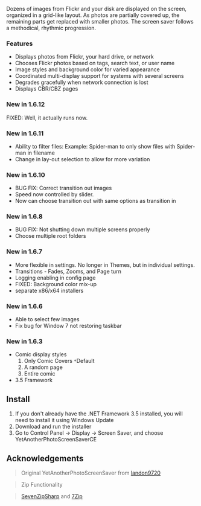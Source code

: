 Dozens of images from Flickr and your disk are displayed on the screen, organized in a grid-like layout. As photos are partially covered up, the remaining parts get replaced with smaller photos. The screen saver follows a methodical, rhythmic progression.

### Features ###
  * Displays photos from Flickr, your hard drive, or network
  * Chooses Flickr photos based on tags, search text, or user name
  * Image styles and background color for varied appearance
  * Coordinated multi-display support for systems with several screens
  * Degrades gracefully when network connection is lost
  * Displays CBR/CBZ pages

### New in 1.6.12 ###
FIXED: Well, it actually runs now.

### New in 1.6.11 ###
  * Ability to filter files: Example: Spider-man to only show files with Spider-man in filename
  * Change in lay-out selection to allow for more variation


### New in 1.6.10 ###
  * BUG FIX: Correct transition out images
  * Speed now controlled by slider.
  * Now can choose transition out with same options as transition in

### New in 1.6.8 ###
  * BUG FIX: Not shutting down multiple screens properly
  * Choose multiple root folders


### New in 1.6.7 ###
  * More flexible in settings. No longer in Themes, but in individual settings.
  * Transitions - Fades, Zooms, and Page turn
  * Logging enabling in config page
  * FIXED:  Background color mix-up
  * separate x86/x64 installers

### New in 1.6.6 ###
  * Able to select few images
  * Fix bug for Window 7 not restoring taskbar

### New in 1.6.3 ###
  * Comic display styles
    1. Only Comic Covers `*`Default
    1. A random page
    1. Entire comic
  * 3.5 Framework

## Install ##
  1. If you don't already have the .NET Framework 3.5 installed, you will need to install it using Windows Update
  1. Download and run the installer
  1. Go to Control Panel -> Display -> Screen Saver, and choose YetAnotherPhotoScreenSaverCE

## Acknowledgements ##
> Original YetAnotherPhotoScreenSaver from [landon9720](http://code.google.com/p/yet-another-photo-screen-saver/)

> Zip Functionality

> [SevenZipSharp](http://www.codeplex.com/sevenzipsharp) and [7Zip](http://www.7-zip.org)